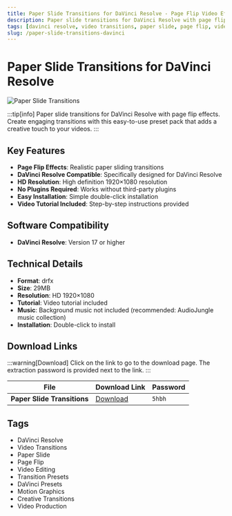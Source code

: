 ```yaml
---
title: Paper Slide Transitions for DaVinci Resolve - Page Flip Video Effects
description: Paper slide transitions for DaVinci Resolve with page flip effects. Create engaging transitions with this easy-to-use preset pack.
tags: [davinci resolve, video transitions, paper slide, page flip, video editing, transition presets, davinci presets]
slug: /paper-slide-transitions-davinci
---
```


# Paper Slide Transitions for DaVinci Resolve

![Paper Slide Transitions](https://www.gfxcamp.com/wp-content/uploads/2025/09/Paper-Slide-Transitions-for-DaVinci-Resolve-59550848.jpg)

:::tip[info]
Paper slide transitions for DaVinci Resolve with page flip effects. Create engaging transitions with this easy-to-use preset pack that adds a creative touch to your videos.
:::

## Key Features

- **Page Flip Effects**: Realistic paper sliding transitions
- **DaVinci Resolve Compatible**: Specifically designed for DaVinci Resolve
- **HD Resolution**: High definition 1920×1080 resolution
- **No Plugins Required**: Works without third-party plugins
- **Easy Installation**: Simple double-click installation
- **Video Tutorial Included**: Step-by-step instructions provided

## Software Compatibility

- **DaVinci Resolve**: Version 17 or higher

## Technical Details

- **Format**: drfx
- **Size**: 29MB
- **Resolution**: HD 1920×1080
- **Tutorial**: Video tutorial included
- **Music**: Background music not included (recommended: AudioJungle music collection)
- **Installation**: Double-click to install

## Download Links

:::warning[Download]
Click on the link to go to the download page. The extraction password is provided next to the link.
:::

| File                       | Download Link                                                              | Password |
| -------------------------- | -------------------------------------------------------------------------- | -------- |
| **Paper Slide Transitions**  | [Download](https://pan.baidu.com/s/1Oa1vTwA2QvpDiEs4lh1JYg?pwd=5hbh)        | `5hbh`   |

## Tags

- DaVinci Resolve
- Video Transitions
- Paper Slide
- Page Flip
- Video Editing
- Transition Presets
- DaVinci Presets
- Motion Graphics
- Creative Transitions
- Video Production